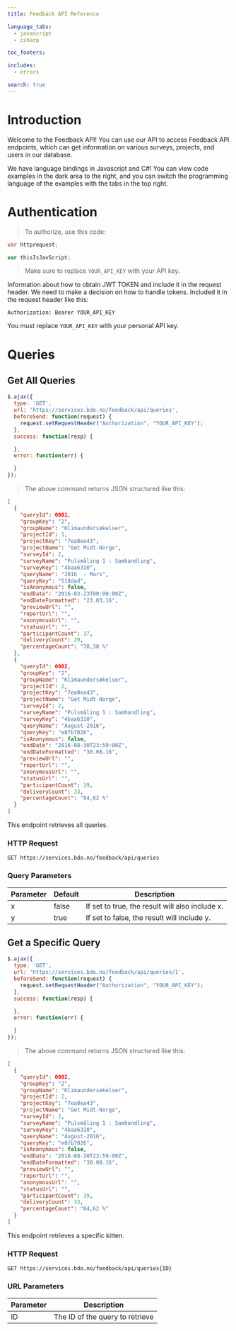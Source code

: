 ```yaml
---
title: Feedback API Reference

language_tabs:
  - javascript
  - csharp

toc_footers:

includes:
  - errors

search: true
---
```


# Introduction

Welcome to the Feedback API! You can use our API to access Feedback API endpoints, which can get information on various surveys, projects, and users in our database.

We have language bindings in Javascript and C#! You can view code examples in the dark area to the right, and you can switch the programming language of the examples with the tabs in the top right.

# Authentication

> To authorize, use this code:

```csharp
var httprequest;
```

```javascript
var thisIsJavScript;
```

> Make sure to replace `YOUR_API_KEY` with your API key.

Information about how to obtain JWT TOKEN and include it in the request header.
We need to make a decision on how to handle tokens.
Included it in the request header like this:

`Authorization: Bearer YOUR_API_KEY`

<aside class="notice">
You must replace <code>YOUR_API_KEY</code> with your personal API key.
</aside>

# Queries
## Get All Queries

```javascript
$.ajax({
  type: 'GET',
  url: 'https://services.bdo.no/feedback/api/queries',
  beforeSend: function(request) {
    request.setRequestHeader("Authorization", "YOUR_API_KEY");
  },
  success: function(resp) {

  },
  error: function(err) {

  }
});
```

> The above command returns JSON structured like this:

```json
[
  {
    "queryId": 0001,
    "groupKey": "2",
    "groupName": "Klimaundersøkelser",
    "projectId": 1,
    "projectKey": "7ea0ea43",
    "projectName": "Get Midt-Norge",
    "surveyId": 2,
    "surveyName": "Pulsmåling 1 : Samhandling",
    "surveyKey": "4baa6310",
    "queryName": "2016  - Mars",
    "queryKey": "518dad",
    "isAnonymous": false,
    "endDate": "2016-03-23T00:00:00Z",
    "endDateFormatted": "23.03.16",
    "previewUrl": "",
    "reportUrl": "",
    "anonymousUrl": "",
    "statusUrl": "",
    "participantCount": 37,
    "deliveryCount": 29,
    "percentageCount": "78,38 %"
  },
  {
    "queryId": 0002,
    "groupKey": "2",
    "groupName": "Klimaundersøkelser",
    "projectId": 2,
    "projectKey": "7ea0ea43",
    "projectName": "Get Midt-Norge",
    "surveyId": 2,
    "surveyName": "Pulsmåling 1 : Samhandling",
    "surveyKey": "4baa6310",
    "queryName": "August-2016",
    "queryKey": "e8fb7026",
    "isAnonymous": false,
    "endDate": "2016-08-30T23:59:00Z",
    "endDateFormatted": "30.08.16",
    "previewUrl": "",
    "reportUrl": "",
    "anonymousUrl": "",
    "statusUrl": "",
    "participantCount": 39,
    "deliveryCount": 33,
    "percentageCount": "84,62 %"
  }
]
```

This endpoint retrieves all queries.

### HTTP Request

`GET https://services.bdo.no/feedback/api/queries`

### Query Parameters

Parameter | Default | Description
--------- | ------- | -----------
x | false | If set to true, the result will also include x.
y | true | If set to false, the result will include y.

## Get a Specific Query


```javascript
$.ajax({
  type: 'GET',
  url: 'https://services.bdo.no/feedback/api/queries/1',
  beforeSend: function(request) {
    request.setRequestHeader("Authorization", "YOUR_API_KEY");
  },
  success: function(resp) {

  },
  error: function(err) {

  }
});
```

> The above command returns JSON structured like this:

```json
[
  {
    "queryId": 0002,
    "groupKey": "2",
    "groupName": "Klimaundersøkelser",
    "projectId": 2,
    "projectKey": "7ea0ea43",
    "projectName": "Get Midt-Norge",
    "surveyId": 2,
    "surveyName": "Pulsmåling 1 : Samhandling",
    "surveyKey": "4baa6310",
    "queryName": "August-2016",
    "queryKey": "e8fb7026",
    "isAnonymous": false,
    "endDate": "2016-08-30T23:59:00Z",
    "endDateFormatted": "30.08.16",
    "previewUrl": "",
    "reportUrl": "",
    "anonymousUrl": "",
    "statusUrl": "",
    "participantCount": 39,
    "deliveryCount": 33,
    "percentageCount": "84,62 %"
  }
]
```

This endpoint retrieves a specific kitten.

### HTTP Request

`GET https://services.bdo.no/feedback/api/queries{ID}`

### URL Parameters

Parameter | Description
--------- | -----------
ID | The ID of the query to retrieve
